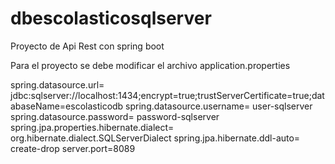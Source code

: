 # dbescolasticosqlserver
Proyecto de Api Rest con spring boot

Para el proyecto se debe modificar el archivo application.properties

spring.datasource.url= jdbc:sqlserver://localhost:1434;encrypt=true;trustServerCertificate=true;databaseName=escolasticodb
spring.datasource.username= user-sqlserver
spring.datasource.password= password-sqlserver
spring.jpa.properties.hibernate.dialect= org.hibernate.dialect.SQLServerDialect
spring.jpa.hibernate.ddl-auto= create-drop
server.port=8089
